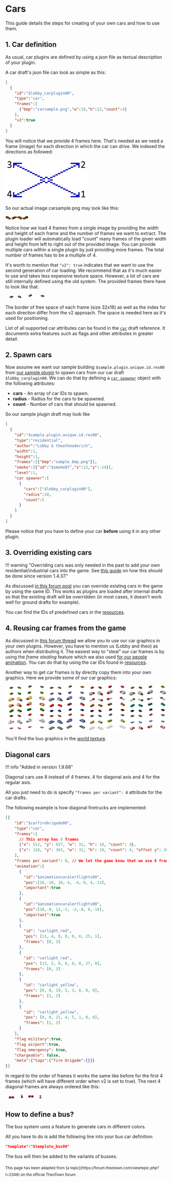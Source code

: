 # Cars

This guide details the steps for creating of your own cars and how to use them.

## 1. Car definition
As usual, car plugins are defined by using a json file as textual description of your plugin.

A car draft's json file can look as simple as this:
```json
[
  {
    "id":"$lobby_carplugin00",
    "type":"car",
    "frames":[
      {"bmp":"carsample.png","w":18,"h":12,"count":4}
    ],
    "v2":true
  }
]
```

You will notice that we provide 4 frames here. That's needed as we need a frame (image) for each direction in which the car can drive. We indexed the directions as followed:

![](../assets/guides/cars/image1.png)

So our actual image carsample.png may look like this:

![](../assets/guides/cars/image2.png)

Notice how we load 4 frames from a single image by providing the width and height of each frame and the number of frames we want to extract. The plugin loader will automatically load "count" many frames of the given width and height from left to right out of the provided image. You can provide multiple cars within a single plugin by just providing more frames. The total number of frames has to be a multiple of 4.

It's worth to mention that `"v2": true` indicates that we want to use the second generation of car loading. We recommend that as it's much easier to use and takes less expensive texture space. However, a lot of cars are still internally defined using the old system. The provided frames there have to look like that:

![](../assets/guides/cars/image3.png)

The border of free space of each frame (size 32x16) as well as the index for each direction differ from the v2 approach. The space is needed here as it's used for positioning.

List of all supported car attributes can be found in the [`car`](../draft-types/car.md) draft reference.
It documents extra features such as flags and other attributes in greater detail.

## 2. Spawn cars
Now assume we want our sample building `$sample.plugin.unique.id.res00` from
[our sample plugin](../getting-started/writing-a-sample-plugin.md) to spawn cars from our car draft `$lobby_carplugin00`.
We can do that by defining a
[`car spawner`](../attribute-types/spawners/car-spawner.md) object
with the following attributes:

- **cars** - An array of car IDs to spawn.
- **radius** - Radius for the cars to be spawned.
- **count** - Number of cars that should be spawned.

So our sample plugin draft may look like
```json
[
  {
    "id":"$sample.plugin.unique.id.res00",
    "type":"residential",
    "author":"Lobby & theotheoderich",
    "width":1,
    "height":1,
    "frames":[{"bmp":"sample_bmp.png"}],
    "smoke":[{"id":"$smoke07","x":13,"y":-14}],
    "level":1,
    "car spawner":[
      {
        "cars":["$lobby_carplugin00"],
        "radius":10,
        "count":5
      }
    ]
  }
]
```

Please notice that you have to define your car **before** using it in any other plugin.

## 3. Overriding existing cars

!!! warning "Overriding cars was only needed in the past to add your own residential/industrial cars into the game. See [this guide](car-identification.md) on how this should be done since version 1.4.37."

As discussed [in this forum post](https://forum.theotown.com/viewtopic.php?p=19902#p19902) you can override existing cars
in the game by using the same ID. This works as plugins are loaded after internal drafts so that the existing draft will be overridden (in most cases, it doesn't work well for ground drafts for example).

You can find the IDs of predefined cars in the [resources](../resources/json.md).

## 4. Reusing car frames from the game
As discussed in [this forum thread](https://forum.theotown.com/viewtopic.php?t=2302) we allow you to use our car graphics in your own plugins. However, you have to mention us (Lobby and theo) as authors when distributing it.
The easiest way to "steal" our car frames is by using the _frame stealing_ feature which we also used [for our people animation](people-animation.md).
You can do that by using the car IDs found in [resources](../resources/json.md).

Another way to get car frames is by directly copy them into your own graphics. Here we provide some of our car graphics:

![](../assets/guides/cars/image4.png)

You'll find the bus graphics in the [world texture](../resources/world-texture.md#world_0_0png).

## Diagonal cars

!!! info "Added in version 1.9.68"

Diagonal cars use 8 instead of 4 frames. 4 for diagonal axis and 4 for the regular axis.

All you just need to do is specify `"frames per variant": 8` attribute for the car drafts.

The following example is how diagonal firetrucks are implemented:
```json
[{
    "id":"$carfirebrigade00",
    "type":"car",
    "frames":[
      // This array has 8 frames
      {"x": 512, "y": 657, "w": 32, "h": 18, "count": 4},
      {"x": 128, "y": 365, "w": 32, "h": 19, "count": 4, "offset y": 3072} 
    ],
    "frames per variant": 8, // We let the game know that we use 8 frames per variant, otherwise it would treat 8 frames as 2 separate variants 
    "animation":[
      {
        "id":"$animationcaralertlights00",
        "pos":[16,-10, 10,-4, -4,-9, 4,-13],
        "important":true
      },
      {
        "id":"$animationcaralertlights00",
        "pos":[18,-9, 12,-5, -2,-8, 6,-14],
        "important":true
      },
      {
        "id": "carlight_red",
        "pos": [11, 4, 0, 0, 0, 0, 25, 1],
        "frames": [0, 3]
      },
      {
        "id": "carlight_red",
        "pos": [13, 5, 0, 0, 0, 0, 27, 0],
        "frames": [0, 3]
      },
      {
        "id": "carlight_yellow",
        "pos": [0, 0, 19, 5, 3, 0, 0, 0],
        "frames": [1, 2]
      },
      {
        "id": "carlight_yellow",
        "pos": [0, 0, 21, 4, 5, 1, 0, 0],
        "frames": [1, 2]
      }
    ],
    "flag military":true,
    "flag airport":true,
    "flag emergency": true,
    "chargeable": false,
    "meta":{"tags":{"fire brigade":{}}}
}]
```

In regard to the order of frames it works the same like before for the first 4 frames (which will have different order when v2 is set to true). The next 4 diagonal frames are always ordered like this:

![](../assets/guides/cars/diagonal-truck.png)

## How to define a bus?

The bus system uses a feature to generate cars in different colors.

All you have to do is add the following line into your bus car definition:

```json
"template":"$template_bus00"
```

The bus will then be added to the variants of busses.

<sub>
This page has been adapted from
[a topic](https://forum.theotown.com/viewtopic.php?t=2346)
on the official TheoTown forum.
</sub>

